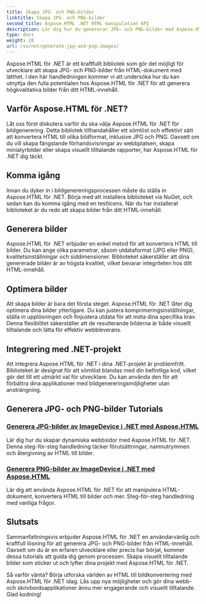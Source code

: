 ```yaml
---
title: Skapa JPG- och PNG-bilder
linktitle: Skapa JPG- och PNG-bilder
second_title: Aspose.HTML .NET HTML manipulation API
description: Lär dig hur du genererar JPG- och PNG-bilder med Aspose.HTML för .NET med våra tutorials. Skapa fantastisk grafik utan ansträngning.
type: docs
weight: 28
url: /sv/net/generate-jpg-and-png-images/
---
```

 
Aspose.HTML för .NET är ett kraftfullt bibliotek som gör det möjligt för utvecklare att skapa JPG- och PNG-bilder från HTML-dokument med lätthet. I den här handledningen kommer vi att undersöka hur du kan utnyttja den fulla potentialen hos Aspose.HTML för .NET för att generera högkvalitativa bilder från ditt HTML-innehåll.

## Varför Aspose.HTML för .NET?

Låt oss först diskutera varför du ska välja Aspose.HTML för .NET för bildgenerering. Detta bibliotek tillhandahåller ett sömlöst och effektivt sätt att konvertera HTML till olika bildformat, inklusive JPG och PNG. Oavsett om du vill skapa fängslande förhandsvisningar av webbplatsen, skapa miniatyrbilder eller skapa visuellt tilltalande rapporter, har Aspose.HTML för .NET dig täckt.

## Komma igång

Innan du dyker in i bildgenereringsprocessen måste du ställa in Aspose.HTML för .NET. Börja med att installera biblioteket via NuGet, och sedan kan du komma igång med en testlicens. När du har installerat biblioteket är du redo att skapa bilder från ditt HTML-innehåll.

## Generera bilder

Aspose.HTML för .NET erbjuder en enkel metod för att konvertera HTML till bilder. Du kan ange olika parametrar, såsom utdataformat (JPG eller PNG), kvalitetsinställningar och siddimensioner. Biblioteket säkerställer att dina genererade bilder är av högsta kvalitet, vilket bevarar integriteten hos ditt HTML-innehåll.

## Optimera bilder

Att skapa bilder är bara det första steget. Aspose.HTML för .NET låter dig optimera dina bilder ytterligare. Du kan justera komprimeringsinställningar, ställa in upplösningen och finjustera utdata för att möta dina specifika krav. Denna flexibilitet säkerställer att de resulterande bilderna är både visuellt tilltalande och lätta för effektiv webbleverans.

## Integrering med .NET-projekt

Att integrera Aspose.HTML för .NET i dina .NET-projekt är problemfritt. Biblioteket är designat för att sömlöst blandas med din befintliga kod, vilket gör det till ett utmärkt val för utvecklare. Du kan använda den för att förbättra dina applikationer med bildgenereringsmöjligheter utan ansträngning.

## Generera JPG- och PNG-bilder Tutorials
### [Generera JPG-bilder av ImageDevice i .NET med Aspose.HTML](./generate-jpg-images-by-imagedevice/)
Lär dig hur du skapar dynamiska webbsidor med Aspose.HTML för .NET. Denna steg-för-steg handledning täcker förutsättningar, namnutrymmen och återgivning av HTML till bilder.
### [Generera PNG-bilder av ImageDevice i .NET med Aspose.HTML](./generate-png-images-by-imagedevice/)
Lär dig att använda Aspose.HTML för .NET för att manipulera HTML-dokument, konvertera HTML till bilder och mer. Steg-för-steg handledning med vanliga frågor.

## Slutsats

Sammanfattningsvis erbjuder Aspose.HTML för .NET en användarvänlig och kraftfull lösning för att generera JPG- och PNG-bilder från HTML-innehåll. Oavsett om du är en erfaren utvecklare eller precis har börjat, kommer dessa tutorials att guida dig genom processen. Skapa visuellt tilltalande bilder som sticker ut och lyfter dina projekt med Aspose.HTML för .NET.

Så varför vänta? Börja utforska världen av HTML till bildkonvertering med Aspose.HTML för .NET idag. Lås upp nya möjligheter och gör dina webb- och skrivbordsapplikationer ännu mer engagerande och visuellt tilltalande. Glad kodning!
